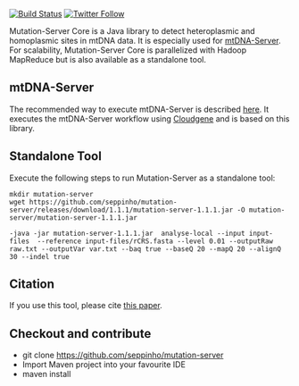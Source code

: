[![Build Status](https://travis-ci.org/seppinho/mutation-server.svg?branch=master)](https://travis-ci.org/seppinho/mutation-server)
[![Twitter Follow](https://img.shields.io/twitter/follow/mtdnaserver.svg?style=social&label=Follow)](https://twitter.com/mtdnaserver)

Mutation-Server Core is a Java library to detect heteroplasmic and homoplasmic sites in mtDNA data. 
It is especially used for [mtDNA-Server](https://mtdna-server.uibk.ac.at). For scalability, Mutation-Server Core is parallelized with Hadoop MapReduce but is also available as a standalone tool.

## mtDNA-Server
The recommended way to execute mtDNA-Server is described [here](https://github.com/seppinho/mtdna-server-workflow). It executes the mtDNA-Server workflow using [Cloudgene](https://github.com/genepi/cloudgene) and is based on this library. 

## Standalone Tool
Execute the following steps to run Mutation-Server as a standalone tool: 

```
mkdir mutation-server
wget https://github.com/seppinho/mutation-server/releases/download/1.1.1/mutation-server-1.1.1.jar -O mutation-server/mutation-server-1.1.1.jar

-java -jar mutation-server-1.1.1.jar  analyse-local --input input-files  --reference input-files/rCRS.fasta --level 0.01 --outputRaw raw.txt --outputVar var.txt --baq true --baseQ 20 --mapQ 20 --alignQ 30 --indel true
```

## Citation
If you use this tool, please cite [this paper](http://nar.oxfordjournals.org/content/early/2016/04/15/nar.gkw247.full).

## Checkout and contribute
* git clone https://github.com/seppinho/mutation-server
* Import Maven project into your favourite IDE
* maven install
